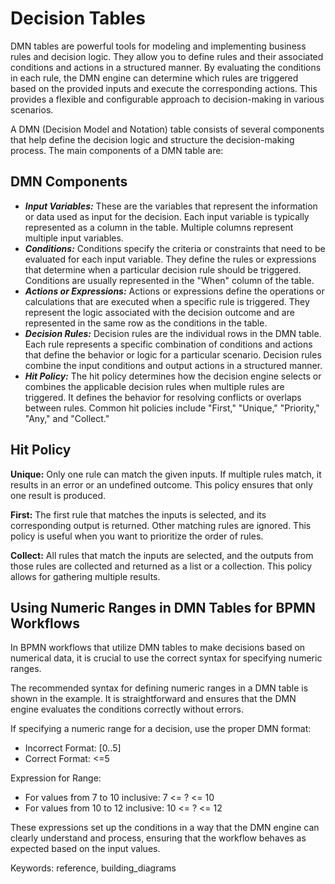 # Decision Tables

DMN tables are powerful tools for modeling and implementing business rules and decision logic.
They allow you to define rules and their associated conditions and actions in a structured manner.
By evaluating the conditions in each rule, the DMN engine can determine which rules are triggered based on the provided inputs and execute the corresponding actions.
This provides a flexible and configurable approach to decision-making in various scenarios.

A DMN (Decision Model and Notation) table consists of several components that help define the decision logic and structure the decision-making process.
The main components of a DMN table are:

## DMN Components

- ***Input Variables:*** These are the variables that represent the information or data used as input for the decision.
Each input variable is typically represented as a column in the table.
Multiple columns represent multiple input variables.
- ***Conditions:*** Conditions specify the criteria or constraints that need to be evaluated for each input variable.
They define the rules or expressions that determine when a particular decision rule should be triggered.
Conditions are usually represented in the "When" column of the table.
- ***Actions or Expressions:*** Actions or expressions define the operations or calculations that are executed when a specific rule is triggered.
They represent the logic associated with the decision outcome and are represented in the same row as the conditions in the table.
- ***Decision Rules:*** Decision rules are the individual rows in the DMN table.
Each rule represents a specific combination of conditions and actions that define the behavior or logic for a particular scenario.
Decision rules combine the input conditions and output actions in a structured manner.
- ***Hit Policy:*** The hit policy determines how the decision engine selects or combines the applicable decision rules when multiple rules are triggered.
It defines the behavior for resolving conflicts or overlaps between rules.
Common hit policies include "First," "Unique," "Priority," "Any," and "Collect."

## Hit Policy

**Unique:** Only one rule can match the given inputs.
If multiple rules match, it results in an error or an undefined outcome.
This policy ensures that only one result is produced.

**First:** The first rule that matches the inputs is selected, and its corresponding output is returned.
Other matching rules are ignored.
This policy is useful when you want to prioritize the order of rules.

**Collect:** All rules that match the inputs are selected, and the outputs from those rules are collected and returned as a list or a collection.
This policy allows for gathering multiple results.

## Using Numeric Ranges in DMN Tables for BPMN Workflows

In BPMN workflows that utilize DMN tables to make decisions based on numerical data, it is crucial to use the correct syntax for specifying numeric ranges. 

The recommended syntax for defining numeric ranges in a DMN table is shown in the example. It is straightforward and ensures that the DMN engine evaluates the conditions correctly without errors.

If specifying a numeric range for a decision, use the proper DMN format:
  - Incorrect Format: [0..5]
  - Correct Format: <=5

Expression for Range:
- For values from 7 to 10 inclusive: 7 <= ? <= 10
- For values from 10 to 12 inclusive: 10 <= ? <= 12

These expressions set up the conditions in a way that the DMN engine can clearly understand and process, ensuring that the workflow behaves as expected based on the input values.

Keywords: reference, building_diagrams
